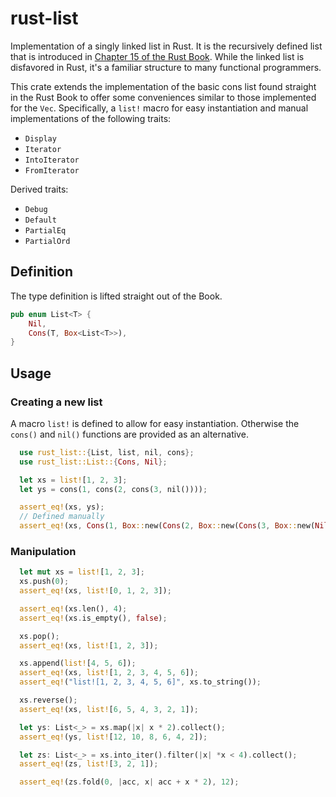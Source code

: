 # rust-list

Implementation of a singly linked list in Rust. It is the recursively defined
list that is introduced in [Chapter 15 of the Rust Book][book]. While the linked
list is disfavored in Rust, it's a familiar structure to many functional
programmers.

This crate extends the implementation of the basic cons list found straight in
the Rust Book to offer some conveniences similar to those implemented for the
`Vec`. Specifically, a `list!` macro for easy instantiation and manual
implementations of the following traits:

* `Display`
* `Iterator`
* `IntoIterator`
* `FromIterator`

Derived traits:

* `Debug`
* `Default`
* `PartialEq`
* `PartialOrd`

## Definition

The type definition is lifted straight out of the Book.

``` rust
pub enum List<T> {
    Nil,
    Cons(T, Box<List<T>>),
}
```

## Usage

### Creating a new list

A macro `list!` is defined to allow for easy instantiation. Otherwise the
`cons()` and `nil()` functions are provided as an alternative.

``` rust
  use rust_list::{List, list, nil, cons};
  use rust_list::List::{Cons, Nil};

  let xs = list![1, 2, 3];
  let ys = cons(1, cons(2, cons(3, nil())));

  assert_eq!(xs, ys);
  // Defined manually
  assert_eq!(xs, Cons(1, Box::new(Cons(2, Box::new(Cons(3, Box::new(Nil)))))));
```

### Manipulation

``` rust
  let mut xs = list![1, 2, 3];
  xs.push(0);
  assert_eq!(xs, list![0, 1, 2, 3]);

  assert_eq!(xs.len(), 4);
  assert_eq!(xs.is_empty(), false);

  xs.pop();
  assert_eq!(xs, list![1, 2, 3]);

  xs.append(list![4, 5, 6]);
  assert_eq!(xs, list![1, 2, 3, 4, 5, 6]);
  assert_eq!("list![1, 2, 3, 4, 5, 6]", xs.to_string());

  xs.reverse();
  assert_eq!(xs, list![6, 5, 4, 3, 2, 1]);

  let ys: List<_> = xs.map(|x| x * 2).collect();
  assert_eq!(ys, list![12, 10, 8, 6, 4, 2]);

  let zs: List<_> = xs.into_iter().filter(|x| *x < 4).collect();
  assert_eq!(zs, list![3, 2, 1]);

  assert_eq!(zs.fold(0, |acc, x| acc + x * 2), 12);
```

[book]: https://doc.rust-lang.org/book/ch15-01-box.html#more-information-about-the-cons-list
